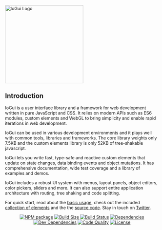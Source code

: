   <p style="margin-top:2em"><a href="https://iogui.dev" target="_blank" rel="noopener noreferrer"><img width="256" src="https://iogui.dev/iogui/images/logo/io-logo.svg" alt="IoGui Logo"></a></p>

## Introduction

IoGui is a user interface library and a framework for web development written in pure JavaScript and CSS. It relies on modern APIs such as ES6 modules, custom elements and WebGL to bring simplicity and enable rapid iterations in web development.

IoGui can be used in various development environments and it plays well with common tools, libraries and frameworks. The core library weights only 7.5KB and the custom elements library is only 52KB of tree-shakable javascript.

IoGui lets you write fast, type-safe and reactive custom elements that update on state changes, data binding events and object mutations. It has comprehensive documentation, wide test coverage and a library of examples and demos.

IoGui includes a robust UI system with menus, layout panels, object editors, color pickers, sliders and more. It can also support entire application architecture with routing, tree shaking and code splitting.

For quick start, read about the [basic usage](https://iogui.dev/#path=docs/introduction/), check out the included [collection of elements](https://iogui.dev/#path=demos/elements) and the the <a href="https://github.com/io-gui/iogui/" target="_blank">source code</a>. Stay in touch on [Twitter](https://twitter.com/io_gui_js).

<p align="center">
  <a href="https://www.npmjs.com/package/@iogui/iogui"><img src="https://img.shields.io/npm/v/@iogui/iogui.svg" alt="NPM package" /></a>
  <a href="https://bundlephobia.com/result?p=@iogui/iogui"><img src="https://badgen.net/bundlephobia/minzip/@iogui/iogui" alt="Build Size" /></a>
  <a href="https://travis-ci.org/io-gui/iogui"><img src="https://travis-ci.org/io-gui/iogui.svg?branch=dev" alt="Build Status" /></a>
  <a href="https://david-dm.org/io-gui/iogui"><img src="https://img.shields.io/david/io-gui/iogui.svg" alt="Dependencies" /></a>
  <a href="https://david-dm.org/io-gui/iogui?type=dev"><img src="https://img.shields.io/david/dev/io-gui/iogui.svg" alt="Dev Dependencies" /></a>
  <a href="https://lgtm.com/projects/g/io-gui/iogui/context:javascript"><img src="https://img.shields.io/lgtm/grade/javascript/g/io-gui/iogui.svg?label=code%20quality" alt="Code Quality" /></a>
  <a href="https://github.com/io-gui/iogui/blob/master/LICENSE"><img src="https://img.shields.io/npm/l/iogui.svg" alt="License" /></a>
</p>
